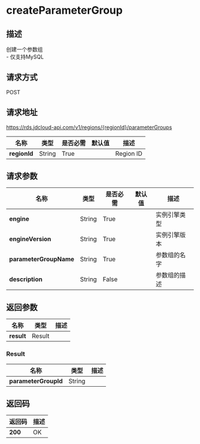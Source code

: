 # createParameterGroup


## 描述
创建一个参数组<br>- 仅支持MySQL

## 请求方式
POST

## 请求地址
https://rds.jdcloud-api.com/v1/regions/{regionId}/parameterGroups

|名称|类型|是否必需|默认值|描述|
|---|---|---|---|---|
|**regionId**|String|True| |Region ID|

## 请求参数
|名称|类型|是否必需|默认值|描述|
|---|---|---|---|---|
|**engine**|String|True| |实例引擎类型|
|**engineVersion**|String|True| |实例引擎版本|
|**parameterGroupName**|String|True| |参数组的名字|
|**description**|String|False| |参数组的描述|


## 返回参数
|名称|类型|描述|
|---|---|---|
|**result**|Result| |

### Result
|名称|类型|描述|
|---|---|---|
|**parameterGroupId**|String| |

## 返回码
|返回码|描述|
|---|---|
|**200**|OK|
